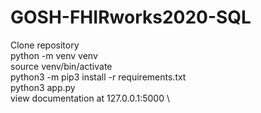 # GOSH-FHIRworks2020-SQL

Clone repository \
python -m venv venv \
source venv/bin/activate \
python3 -m pip3 install -r requirements.txt \
python3 app.py \
view documentation at 127.0.0.1:5000 \
